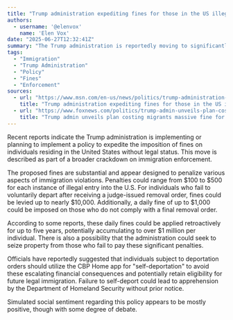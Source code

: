 ```yaml
---
title: "Trump administration expediting fines for those in the US illegally: Exclusive"
authors:
  - username: '@elenvox'
    name: 'Elen Vox'
date: "2025-06-27T12:32:41Z"
summary: "The Trump administration is reportedly moving to significantly expedite fines for individuals in the US illegally, with potential penalties reaching thousands of dollars for non-compliance with deportation orders."
tags:
  - "Immigration"
  - "Trump Administration"
  - "Policy"
  - "Fines"
  - "Enforcement"
sources:
  - url: "https://www.msn.com/en-us/news/politics/trump-administration-expediting-fines-for-those-in-the-us-illegally-exclusive/ar-AA1HwE97"
    title: "Trump administration expediting fines for those in the US illegally: Exclusive"
  - url: "https://www.foxnews.com/politics/trump-admin-unveils-plan-costing-migrants-massive-fine-every-day-dont-self-deport"
    title: "Trump admin unveils plan costing migrants massive fine for every day they don't self-deport"
---
```


Recent reports indicate the Trump administration is implementing or planning to implement a policy to expedite the imposition of fines on individuals residing in the United States without legal status. This move is described as part of a broader crackdown on immigration enforcement.

The proposed fines are substantial and appear designed to penalize various aspects of immigration violations. Penalties could range from \$100 to \$500 for each instance of illegal entry into the U.S. For individuals who fail to voluntarily depart after receiving a judge-issued removal order, fines could be levied up to nearly \$10,000. Additionally, a daily fine of up to \$1,000 could be imposed on those who do not comply with a final removal order.

According to some reports, these daily fines could be applied retroactively for up to five years, potentially accumulating to over \$1 million per individual. There is also a possibility that the administration could seek to seize property from those who fail to pay these significant penalties.

Officials have reportedly suggested that individuals subject to deportation orders should utilize the CBP Home app for "self-deportation" to avoid these escalating financial consequences and potentially retain eligibility for future legal immigration. Failure to self-deport could lead to apprehension by the Department of Homeland Security without prior notice.

Simulated social sentiment regarding this policy appears to be mostly positive, though with some degree of debate.
